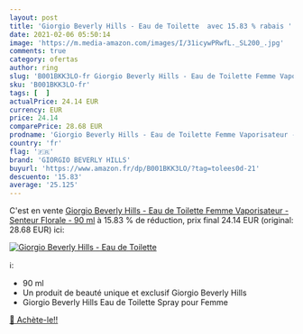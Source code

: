 ```yaml
---
layout: post
title: 'Giorgio Beverly Hills - Eau de Toilette  avec 15.83 % rabais '
date: 2021-02-06 05:50:14
image: 'https://m.media-amazon.com/images/I/31icywPRwfL._SL200_.jpg'
comments: true
category: ofertas
author: ring
slug: 'B001BKK3LO-fr Giorgio Beverly Hills - Eau de Toilette Femme Vaporisateur...'
sku: 'B001BKK3LO-fr'
tags: [  ]
actualPrice: 24.14 EUR
currency: EUR
price: 24.14
comparePrice: 28.68 EUR
prodname: 'Giorgio Beverly Hills - Eau de Toilette Femme Vaporisateur - Senteur Florale - 90 ml'
country: 'fr'
flag: '🇫🇷'
brand: 'GIORGIO BEVERLY HILLS'
buyurl: 'https://www.amazon.fr/dp/B001BKK3LO/?tag=tolees0d-21'
descuento: '15.83'
average: '25.125'
---
```


C'est en vente [Giorgio Beverly Hills - Eau de Toilette Femme Vaporisateur - Senteur Florale - 90 ml](https://www.amazon.fr/dp/B001BKK3LO/?tag=tolees0d-21)  à  15.83 % de réduction, prix final  24.14 EUR (original: 28.68 EUR) ici:

[![Giorgio Beverly Hills - Eau de Toilette ](https://m.media-amazon.com/images/I/31icywPRwfL._SL200_.jpg)](https://www.amazon.fr/dp/B001BKK3LO/?tag=tolees0d-21)

ℹ️:

- 90 ml
- Un produit de beauté unique et exclusif Giorgio Beverly Hills
- Giorgio Beverly Hills Eau de Toilette Spray pour Femme

[🛒 Achète-le!!](https://www.amazon.fr/dp/B001BKK3LO/?tag=tolees0d-21)
